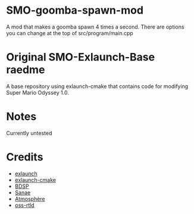 # SMO-goomba-spawn-mod

A mod that makes a goomba spawn 4 times a second.
There are options you can change at the top of src/program/main.cpp

# Original SMO-Exlaunch-Base raedme

A base repository using exlaunch-cmake that contains code for modifying Super Mario Odyssey 1.0.

# Notes

Currently untested

# Credits

- [exlaunch](https://github.com/shadowninja108/exlaunch/)
- [exlaunch-cmake](https://github.com/EngineLessCC/exlaunch-cmake/)
- [BDSP](https://github.com/Martmists-GH/BDSP)
- [Sanae](https://github.com/Sanae6)
- [Atmosphère](https://github.com/Atmosphere-NX/Atmosphere)
- [oss-rtld](https://github.com/Thog/oss-rtld)
